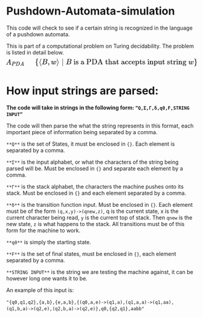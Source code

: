# Pushdown-Automata-simulation
This code will check to see if a certain string is recognized in the language of a pushdown automata.

This is part of a computational problem on Turing decidability. The problem is listed in detail below.
![Image](Images/Screenshot%202024-12-10%20155719.png)


# How input strings are parsed:


**The code will take in strings in the following form: `“Q,Σ,Γ,δ,q0,F,STRING INPUT”`**

The code will then parse the what the string represents in this format, each important piece of information being separated by a comma.

`**Q**` is the set of States, it must be enclosed in `{}`. Each element is separated by a comma.

`**Σ**` is the input alphabet, or what the characters of the string being parsed will be. Must be enclosed in `{}` and separate each element by a comma.

`**Γ**` is the stack alphabet, the characters the machine pushes onto its stack. Must be enclosed in `{}` and each element separated by a comma.

`**δ**` is the transition function input. Must be enclosed in `{}`. Each element must be of the form `(q,x,y)->(qnew,z)`, q is the current state, x is the current character being read, `y` is the current top of stack. Then `qnew` is the new state, `z` is what happens to the stack. All transitions must be of this form for the machine to work.

`**q0**` is simply the starting state.

`**F**` is the set of final states, must be enclosed in `{}`, each element separated by a comma.

`**STRING INPUT**` is the string we are testing the machine against, it can be however long one wants it to be.

An example of this input is:

`"{q0,q1,q2},{a,b},{e,a,b},{(q0,a,e)->(q1,a),(q1,a,a)->(q1,aa),(q1,b,a)->(q2,e),(q2,b,a)->(q2,e)},q0,{q2,q1},aabb"`


